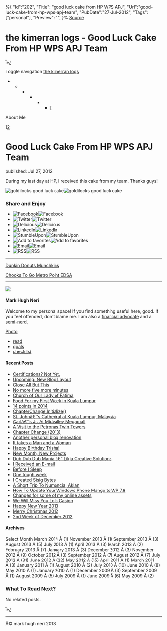 ﻿%{
    "Id":"202",
    "Title": "good luck cake from HP WPS APJ",
    "Url":"good-luck-cake-from-hp-wps-apj-team",
    "PubDate":"27-Jul-2012",
    "Tags": ["personal"],
    "Preview": "",
}%
[Source](http://markhughneri.com/blog/886/good-luck-cake-from-hp-wps-apj-team/ "Permalink to the kimerran logs -   Good Luck Cake From HP WPS APJ Team")

# the kimerran logs -   Good Luck Cake From HP WPS APJ Team

ï»¿

Toggle navigation [ the kimerran logs  ][1]

* * * * * * [

About Me

][2]

# Good Luck Cake From HP WPS APJ Team

published: Jul 27, 2012

During my last day at HP, I received this cake from my team. Thanks guys!

![goldilocks good luck cake][3]![goldilocks good luck cake][4]

### Share and Enjoy

* ![Facebook][5]![Facebook][6]
* ![Twitter][5]![Twitter][6]
* ![Delicious][5]![Delicious][6]
* ![LinkedIn][5]![LinkedIn][6]
* ![StumbleUpon][5]![StumbleUpon][6]
* ![Add to favorites][5]![Add to favorites][6]
* ![Email][5]![Email][6]
* ![RSS][5]![RSS][6]

* * *

[Dunkin Donuts Munchkins][7]

[Chooks To Go Metro Point EDSA][8]

* * *

![][9]

#### Mark Hugh Neri

Welcome to my personal space! If you find something useful here, good. If you feel offended, don't blame me. I am also a [financial advocate][10] and a [semi-nerd][11].

[Photo][12]

* [read][13]
* [goals][14]
* [checklist][15]

#### Recent Posts

* [Certifications? Not Yet.][16]
* [Upcoming: New Blog Layout][17]
* [Close All But This][18]
* [No more five more minutes][19]
* [Church of Our Lady of Fatima][20]
* [Food For my First Week in Kuala Lumpur][21]
* [14 points in 2014][22]
* [ChapterChange.Initialize()][23]
* [St. Johnâ€™s Cathedral at Kuala Lumpur, Malaysia][24]
* [Carlâ€™s Jr. At Midvalley Megamall][25]
* [A Visit to the Petronas Twin Towers][26]
* [Chapter Change (2013)][27]
* [Another personal blog renovation][28]
* [It takes a Man and a Woman][29]
* [Happy Birthday Trisha!][30]
* [New Month, New Projects][31]
* [Dub Dub Dub Mania â€“ Likja Creative Solutions][32]
* [I Received an E-mail][33]
* [Before I Sleep][34]
* [One tough week][35]
* [I Created Sisig Bytes][36]
* [A Short Trip To Numancia, Aklan][37]
* [How To Update Your Windows Phone Mango to WP 7.8][38]
* [Changes for some of my online assets][39]
* [We Will Miss You Lola Casion][40]
* [Happy New Year 2013][41]
* [Merry Christmas 2012][42]
* [2nd Week of December 2012][43]

#### Archives

Select Month March 2014 Â (1) November 2013 Â (1) September 2013 Â (3) August 2013 Â (5) July 2013 Â (1) April 2013 Â (3) March 2013 Â (2) February 2013 Â (7) January 2013 Â (3) December 2012 Â (3) November 2012 Â (9) October 2012 Â (3) September 2012 Â (7) August 2012 Â (7) July 2012 Â (31) June 2012 Â (22) May 2012 Â (15) April 2011 Â (1) March 2011 Â (3) January 2011 Â (1) August 2010 Â (2) July 2010 Â (10) June 2010 Â (8) May 2010 Â (1) January 2010 Â (1) December 2009 Â (3) September 2009 Â (1) August 2009 Â (5) July 2009 Â (1) June 2009 Â (6) May 2009 Â (2)

### What To Read Next?

No related posts.

ï»¿

* * *

Â© mark hugh neri 2013

[1]: http://markhughneri.com/blog
[2]: http://markhughneri.com# "learn more about me"
[3]: http://markhughneri.com/blog/assets/loading.gif "goldilocks good luck cake"
[4]: http://www.sisigbytes.com/food/wp-content/uploads/sites/2/2012/07/goldilocks-good-luck-cake.jpg "goldilocks good luck cake"
[5]: http://markhughneri.com/blog/assets/loading.gif
[6]: http://markhughneri.com/blog/wp-content/plugins/wp-socializer/public/social-icons/wp-socializer-sprite-mask-16px.gif
[7]: http://markhughneri.com/blog/880/dunkin-donuts-munchkins/
[8]: http://markhughneri.com/blog/879/chooks-to-go-metro-point-edsa/
[9]: http://www.gravatar.com/avatar/0a71fb2741e1e3052384c81c65fde29a?s=80
[10]: http://moneygizmo.net/
[11]: http://gizmoblogr.com/
[12]: http://markhughneri.com/blog/category/photo/ "View all posts in Photo"
[13]: http://feedreader.com/
[14]: http://markhughneri.com/blog/claim
[15]: http://markhughneri.com/blog/checklist
[16]: http://markhughneri.com/blog/1381/certifications-not-yet/
[17]: http://markhughneri.com/blog/1281/upcoming-new-blog-layout/
[18]: http://markhughneri.com/blog/857/close-all-but-this/
[19]: http://markhughneri.com/blog/851/no-more-five-more-minutes/
[20]: http://markhughneri.com/blog/1278/church-lady-fatima/
[21]: http://markhughneri.com/blog/1246/food-for-my-first-week-in-kuala-lumpur/
[22]: http://markhughneri.com/blog/844/14-points-in-2014/
[23]: http://markhughneri.com/blog/837/chapterchange-initialize/
[24]: http://markhughneri.com/blog/1225/st-johns-cathedral-at-kuala-lumpur-malaysia/
[25]: http://markhughneri.com/blog/1215/carls-jr-at-midvalley-megamall/
[26]: http://markhughneri.com/blog/1177/a-visit-to-the-petronas-twin-towers/
[27]: http://markhughneri.com/blog/810/chapter-change-2013/
[28]: http://markhughneri.com/blog/788/another-personal-blog-renovation/
[29]: http://markhughneri.com/blog/786/it-takes-a-man-and-a-woman/
[30]: http://markhughneri.com/blog/760/happy-birthday-trisha/
[31]: http://markhughneri.com/blog/716/new-month-new-projects/
[32]: http://markhughneri.com/blog/695/dub-dub-dub-mania-likja/
[33]: http://markhughneri.com/blog/689/i-received-an-e-mail/
[34]: http://markhughneri.com/blog/686/before-i-sleep/
[35]: http://markhughneri.com/blog/681/one-tough-week/
[36]: http://markhughneri.com/blog/664/i-created-sisig-bytes/
[37]: http://markhughneri.com/blog/658/a-short-trip-to-numancia-aklan/
[38]: http://markhughneri.com/blog/648/update-to-windows-phone-7-8/
[39]: http://markhughneri.com/blog/597/changes-for-some-of-my-online-assets/
[40]: http://markhughneri.com/blog/589/we-will-miss-you-lola-casion/
[41]: http://markhughneri.com/blog/176/happy-new-year-2013/
[42]: http://markhughneri.com/blog/163/merry-christmas-2012/
[43]: http://markhughneri.com/blog/157/2nd-week-of-december-2012/
